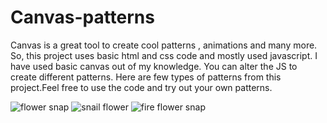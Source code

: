 # Canvas-patterns
Canvas is a great tool to create cool patterns , animations and many more.
So, this project uses basic html and css code and mostly used javascript.
I have used basic canvas out of my knowledge. You can alter the JS to create different patterns.
Here are few types of patterns from this project.Feel free to use the code and try out your own patterns.


![flower snap](https://user-images.githubusercontent.com/121557455/209989219-82d754c4-9934-449c-b583-5a6f0dec3393.png)
![snail flower](https://user-images.githubusercontent.com/121557455/209989229-d4fc9eff-b889-425a-bc05-64b0b5d50b80.png)
![fire flower snap](https://user-images.githubusercontent.com/121557455/209989237-dfd19043-d856-4616-ba3d-c46f32ede80a.png)
